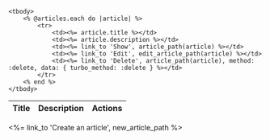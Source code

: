 <table>
	<thead>
		<tr>
			<th>Title</th>
			<th>Description</th>
			<th colspan='3'>Actions</th>
		</tr>
	</thead>

	<tbody>
		<% @articles.each do |article| %>
			<tr>
				<td><%= article.title %></td>
				<td><%= article.description %></td>
				<td><%= link_to 'Show', article_path(article) %></td>
				<td><%= link_to 'Edit', edit_article_path(article) %></td>
				<td><%= link_to 'Delete', article_path(article), method: :delete, data: { turbo_method: :delete } %></td>
			</tr>
		<% end %>
	</tbody>
</table>

<p><td><%= link_to 'Create an article', new_article_path %></td></p>
